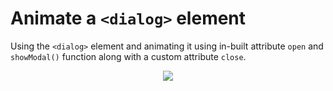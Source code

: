 # Animate a `<dialog>` element

Using the `<dialog>` element and animating it using in-built attribute `open` and `showModal()` function along with a custom attribute `close`.

<p align="center">
  <img src="https://media3.giphy.com/media/VqiScA4E8Z0bN0eqwN/giphy.gif?cid=790b76112bd655fb3b6847aae12ca2e30e0a2891462e5286&rid=giphy.gif&ct=g">
</p>
